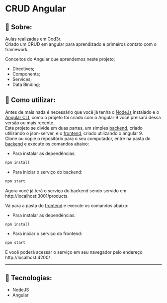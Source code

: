 # CRUD Angular


## :pushpin: Sobre:
Aulas realizadas em [Cod3r](https://www.cod3r.com.br/courses/take/angular-9-essencial).  
Criado um CRUD em angular para aprendizado e primeiros contato com o framework.  
  
Conceitos do Angular que aprendemos neste projeto:  
- Directives;
- Components;
- Services;
- Data Binding;
  
## :checkered_flag: Como utilizar:
Antes de mais nada é necessário que você já tenha o [NodeJs](https://nodejs.org/en/) instalado e o [Angular CLI](https://angular.io/cli.), como o projeto foi criado com o Angular 9 você preisará dessa versão ou mais recente.  
Este projeto se divide em duas partes, um simples [backend](./Angular9/crud/backend), criado utilizando o json-server, e o [frontend](./Angular9/crud/frontend), criado utilizando o angular 9.  
Clone ou copie o repositório para o seu computador, entre na pasta do [backend](./Angular9/crud/backend) e execute os comandos abaixo:
  
- Para instalar as dependências:
```bash
npm install
``` 
- Para iniciar o serviço do backend:
```bash
npm start
``` 
Agora você já terá o serviço do backend sendo servido em http://localhost:3001/products.  
  
Vá para a pasta do [frontend](./Angular9/crud/frontend) e execute os comandos abaixo:  

- Para instalar as dependências:
```bash
npm install
``` 
- Para iniciar o serviço do frontend:
```bash
npm start
``` 

E você poderá acessar o serviço em seu navegador pelo endereço http://localhost:4200/ .  

___
## :robot: Tecnologias:
- NodeJS
- Angular